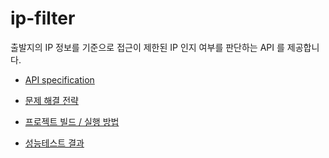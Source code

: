 # ip-filter
출발지의 IP 정보를 기준으로 접근이 제한된 IP 인지 여부를 판단하는 API 를 제공합니다.

* [API specification](https://github.com/wynn1275/ip-filter/wiki/API-Specification)

* [문제 해결 전략](https://github.com/wynn1275/ip-filter/wiki/%EB%AC%B8%EC%A0%9C-%ED%95%B4%EA%B2%B0-%EC%A0%84%EB%9E%B5)

* [프로젝트 빌드 / 실행 방법](https://github.com/wynn1275/ip-filter/wiki/%ED%94%84%EB%A1%9C%EC%A0%9D%ED%8A%B8-%EB%B9%8C%EB%93%9C---%EC%8B%A4%ED%96%89-%EB%B0%A9%EB%B2%95)

* [성능테스트 결과](https://github.com/wynn1275/ip-filter/wiki/%EC%84%B1%EB%8A%A5%ED%85%8C%EC%8A%A4%ED%8A%B8-%EA%B2%B0%EA%B3%BC)

